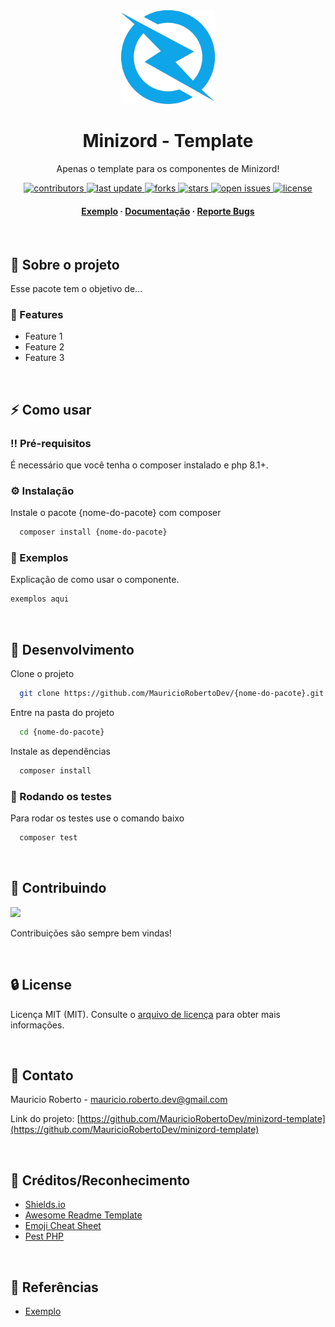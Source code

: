 <div align="center">

  <img src="minizord.png" alt="logo" width="150" height="auto" />
  <h1>Minizord - Template</h1>
  
  <p>
    Apenas o template para os componentes de Minizord! 
  </p>
  
  
<!-- Badges -->
<p>
  <a href="https://github.com/MauricioRobertoDev/minizord-template/graphs/contributors">
    <img src="https://img.shields.io/github/contributors/MauricioRobertoDev/minizord-template" alt="contributors" />
  </a>
  <a href="">
    <img src="https://img.shields.io/github/last-commit/MauricioRobertoDev/minizord-template" alt="last update" />
  </a>
  <a href="https://github.com/MauricioRobertoDev/minizord-template/network/members">
    <img src="https://img.shields.io/github/forks/MauricioRobertoDev/minizord-template" alt="forks" />
  </a>
  <a href="https://github.com/MauricioRobertoDev/minizord-template/stargazers">
    <img src="https://img.shields.io/github/stars/MauricioRobertoDev/minizord-template" alt="stars" />
  </a>
  <a href="https://github.com/MauricioRobertoDev/minizord-template/issues/">
    <img src="https://img.shields.io/github/issues/MauricioRobertoDev/minizord-template" alt="open issues" />
  </a>
  <a href="https://github.com/MauricioRobertoDev/minizord-template/blob/master/LICENSE">
    <img src="https://img.shields.io/github/license/MauricioRobertoDev/minizord-template.svg" alt="license" />
  </a>
</p>
   
<h4>
    <a href="https://github.com/MauricioRobertoDev/minizord-template/">Exemplo</a>
  <span> · </span>
    <a href="https://github.com/MauricioRobertoDev/minizord-template">Documentação</a>
  <span> · </span>
    <a href="https://github.com/MauricioRobertoDev/minizord-template/issues/">Reporte Bugs</a>
  <span>
</div>

<br />

<!-- About the Project -->
## :star2: Sobre o projeto
Esse pacote tem o objetivo de...

<!-- Features -->
### :dart: Features

- Feature 1
- Feature 2
- Feature 3


<br>

<!-- Usage -->
## :zap: Como usar

<!-- Prerequisites -->
### :bangbang: Pré-requisitos

É necessário que você tenha o composer instalado e php 8.1+.

<!-- Installation -->
### :gear: Instalação

Instale o pacote {nome-do-pacote} com composer

```bash
  composer install {nome-do-pacote}
```

<!-- Examples -->
### :rocket: Exemplos
Explicação de como usar o componente.

```php
exemplos aqui
```

<br/>

<!-- Run Locally -->
##  :wrench: Desenvolvimento

Clone o projeto

```bash
  git clone https://github.com/MauricioRobertoDev/{nome-do-pacote}.git
```

Entre na pasta do projeto

```bash
  cd {nome-do-pacote}
```

Instale as dependências

```bash
  composer install
```

<!-- Running Tests -->
### :test_tube: Rodando os testes

Para rodar os testes use o comando baixo

```bash
  composer test
```

<br>

<!-- Contributing -->
## :wave: Contribuindo

<a href="https://github.com/MauricioRobertoDev/minizord-template/graphs/contributors">
  <img src="https://contrib.rocks/image?repo=MauricioRobertoDev/minizord-template" />
</a>

Contribuições são sempre bem vindas!

<!-- See `contributing.md` for ways to get started. -->

<br>

<!-- License -->
## :lock: License

Licença MIT (MIT). Consulte o [arquivo de licença](https://github.com/MauricioRobertoDev/minizord-template/LICENSE) para obter mais informações.

<br>

<!-- Contact -->
## :handshake: Contato

Mauricio Roberto - mauricio.roberto.dev@gmail.com

Link do projeto: [https://github.com/MauricioRobertoDev/minizord-template](https://github.com/MauricioRobertoDev/minizord-template)

<br>

<!-- Acknowledgments -->
## :gem: Créditos/Reconhecimento
 - [Shields.io](https://shields.io/)
 - [Awesome Readme Template](https://github.com/Louis3797/awesome-readme-template)
 - [Emoji Cheat Sheet](https://github.com/ikatyang/emoji-cheat-sheet/blob/master/README.md#travel--places)
  - [Pest PHP](https://github.com/pestphp/pest)

<br>

<!-- References -->
## :microscope: Referências
 - [Exemplo](https://google.com/)

